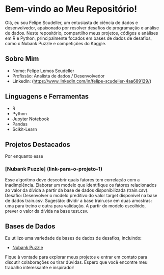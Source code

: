 # Bem-vindo ao Meu Repositório!

Olá, eu sou Felipe Scudeller, um entusiasta de ciência de dados e desenvolvedor, apaixonado por resolver desafios de programação e análise de dados. Neste repositório, compartilho meus projetos, códigos e análises em R e Python, principalmente focados em bases de dados de desafios, como o Nubank Puzzle e competições do Kaggle.

## Sobre Mim

- Nome: Felipe Lemos Scudeller
- Profissão: Analista de dados / Desenvolvedor
- LinkedIn: (https://www.linkedin.com/in/felipe-scudeller-4aa689129/)

## Linguagens e Ferramentas

- R
- Python
- Jupyter Notebook
- Pandas
- Scikit-Learn


## Projetos Destacados
Por enquanto esse
### [Nubank Puzzle] (link-para-o-projeto-1)
Esse algoritmo deve descobrir quais fatores tem correlação com a inadimplência. Elaborar um
modelo que identifique os fatores relacionados ao valor da dívida a partir da base de dados
disponibilizada (train.csv).
Desafio: Desenvolver o modelo preditivo do valor target disponível na base de dados train.csv.
Sugestão: dividir a base train.csv em duas amostras: uma para treino e outra para validação.
A partir do modelo escolhido, prever o valor da dívida na base test.csv.


## Bases de Dados

Eu utilizo uma variedade de bases de dados de desafios, incluindo:

- [Nubank Puzzle](https://github.com/fernandojunior/nubank-data-science-puzzle)



Fique à vontade para explorar meus projetos e entrar em contato para discutir colaborações ou tirar dúvidas. Espero que você encontre meu trabalho interessante e inspirador!
